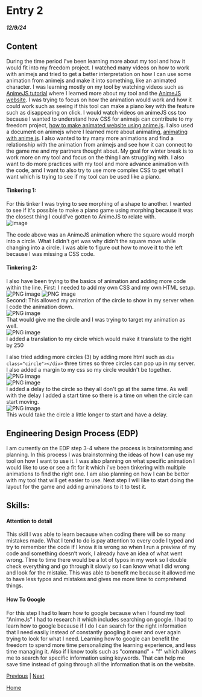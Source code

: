 # Entry 2
##### 12/9/24

## Content
During the time period I've been learning more about my tool and how it would fit into my freedom project. I watched many videos on how to work with animejs and tried to get a better interpretation on how I can use some animation from animejs and make it into something, like an animated character. I was learning mostly on my tool by watching videos such as [AnimeJS tutorial](https://www.youtube.com/watch?v=WogfLKQHi1A) where I learned more about my tool and the [AnimeJS website](https://animejs.com). I was trying to focus on how the animation would work and how it could work such as seeing if this tool can make a piano key with the feature such as disappearing on click. I would watch videos on animeJS css too because I wanted to understand how CSS for animejs can contribute to my freedom project, [how to make animated website using anime.js](https://www.youtube.com/watch?v=PCSHoqurhM4&pp=ygUMI2FuaW1lanNsaWZl). I also used a document on animejs where I learned more about animating, [animating with anime.js](https://medium.com/spidernitt/animating-with-animejs-caa2c85f9bd2). I also wanted to try many more animations and find a relationship with the animation from animejs and see how it can connect to the game me and my partners thought about. My goal for winter break is to work more on my tool and focus on the thing I am struggling with. I also want to do more practices with my tool and more advance animation with the code, amd I want to also try to use more complex CSS to get what I want which is trying to see if my tool can be used like a piano.


#### Tinkering 1:
For this tinker I was trying to see morphing of a shape to another. I wanted to see if it's possible to make a piano game using morphing because it was the closest thing I could've gotten to AnimeJS to relate with.                             
![image](https://github.com/user-attachments/assets/175acadf-c1c4-414a-b660-2fd8b352265f)



The code above was an AnimeJS animation where the square would morph into a circle. What I didn't get was why didn't the square move while changing into a circle. I was able to figure out how to move it to the left because I was missing a CSS code.

#### Tinkering 2:
I also have been trying to the basics of animation and adding more code within the line.
First: I needed to add my own CSS and my own HTML setup.                             
![PNG image](https://github.com/user-attachments/assets/b8e15bde-e6fc-447a-b5a3-b8ab91cd4725)
![PNG image](https://github.com/user-attachments/assets/d49015fa-d30d-472b-bf5d-2cdcdbe1288a)                                
Second: This allowed my animation of the circle to show in my server when I code the animation down.                                                   
![PNG image](https://github.com/user-attachments/assets/ac695f5e-329d-4050-9a14-47e078e761f7)                 
That would give me the circle and I was trying to target my animation as well.                               
![PNG image](https://github.com/user-attachments/assets/f30a9930-dd7f-4cb3-93fa-cee964448af0)                        
I added a translation to my circle which would make it translate to the right by 250

I also tried adding more circles (3) by adding more html such as `div class="circle"></div>` three times so three circles can pop up in my server. I also added a margin to my css so my circle wouldn't be together.                                                    
![PNG image](https://github.com/user-attachments/assets/0dc13ade-b3c6-4f0a-b3a2-945f538f5f40)           
![PNG image](https://github.com/user-attachments/assets/7e2dbcee-3670-4221-8129-6e047123eb30)                                
I added a delay to the circle so they all don't go at the same time. As well with the delay I added a start time so there is a time on when the circle can start moving.                               
![PNG image](https://github.com/user-attachments/assets/36549d83-366f-4288-b255-ddbe8778899e)                                           
This would take the circle a little longer to start and have a delay.

## Engineering Design Process (EDP)                                                  
I am currently on the EDP step 3-4 where the process is brainstorming and planning. In this process I was brainstorming the ideas of how I can use my tool on how I want to use it. I was also planning on what specific animation I would like to use or see a fit for it which i've been tinkering with multiple animations to find the right one. I am also planning on how I can be better with my tool that will get easier to use. Next step I will like to start doing the layout for the game and adding aminations to it to test it.

## Skills: 

#### Attention to detail
This skill I was able to learn because when coding there will be so many mistakes made. What I tend to do is pay attention to every code I typed and try to remember the code if I know it is wrong so when I run a preview of my code and something doesn’t work, I already have an idea of what went wrong. TIme to time there would be a lot of typos in my work so I double check everything and go through it slowly so I can know what I did wrong and look for the mistake. This was able to benefit me because it allowed me to have less typos and mistakes and gives me more time to comprehend things.

#### How To Google
For this step I had to learn how to google because when I found my tool "AnimeJs" I had to research it which includes searching on google. I had to learn how to google because if I do I can search for the right information that I need easily instead of constantly googling it over and over again trying to look for what I need. Learning how to google can benefit the freedom to spend more time personalizing the learning experience, and less time managing it. Also if I know tools such as "command" + "f" which allows me to search for specific information using keywords. That can help me save time instead of going through all the information that is on the website.

[Previous](entry01.md) | [Next](entry03.md)

[Home](../README.md)
